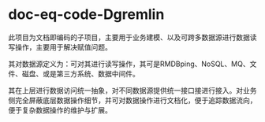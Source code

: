 # doc-eq-code-Dgremlin
此项目为文档即编码的子项目，主要用于业务建模、以及可跨多数据源进行数据读写操作，主要用于解决赋值问题。

其对数据源定义为：可对其进行读写操作，其可是RMDBping、NoSQL、MQ、文件、磁盘、或是第三方系统、数据中间件。

其在上层进行数据访问统一抽象，对不同数据源提供统一接口接进行接入。对业务侧完全屏蔽底层数据操作细节，并可对数据操作进行文档化，便于追踪数据流向，便于复杂数据操作的维护与扩展。
